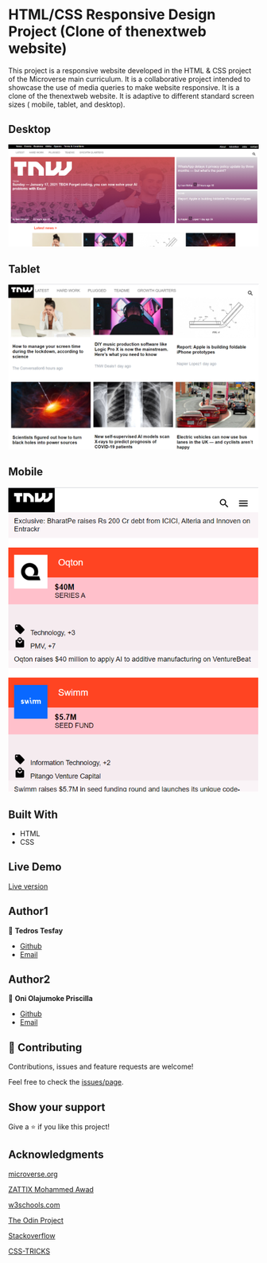 
# HTML/CSS Responsive Design Project (Clone of thenextweb website)

This project is a responsive website  developed in the HTML & CSS project of the Microverse main curriculum. It is a collaborative project intended to showcase  the use of media queries to make website responsive. It is a clone of the thenextweb website. It is adaptive to different standard screen sizes ( mobile, tablet, and desktop).

## Desktop

![screenshot](./img/readme-img1.png)

## Tablet

![screenshot](./img/readme-img2.png)

## Mobile

![screenshot](./img/readme-img3.png)

## Built With

- HTML
- CSS

## Live Demo

<a href="https://rawcdn.githack.com/prolajumokeoni/The-Next-Web/9d56f4ded445fa451a1ce60a064939def16ca662/index.html">Live version</a>

## Author1
👤 **Tedros Tesfay**
- [Github](https://github.com/tta2yta)
- [Email](tta2yta@gmail.com)

## Author2
👤 **Oni Olajumoke Priscilla**

- [Github](https://github.com/prolajumokeoni)
- [Email](prolajumokeoni@gmail.com)

## 🤝 Contributing

Contributions, issues and feature requests are welcome!

Feel free to check the [issues/page]("https://github.com/prolajumokeoni/The-Next-Web/issues/1#issue-795117627").

## Show your support

Give a ⭐️ if you like this project!

## Acknowledgments
[microverse.org](https://www.microverse.org/)

[ZATTIX Mohammed Awad](https://www.behance.nehttps://www.microverse.org/t/gallery/24796463/ZATTIX)

[w3schools.com](https://www.w3schools.com/)

[The Odin Project](www.theodinproject.com)

[Stackoverflow](https://www.stackoverflow.com/)

[CSS-TRICKS](https://css-tricks.com/)
